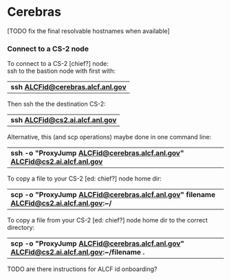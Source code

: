 Cerebras
========
[TODO fix the final resolvable hostnames when available]

### Connect to a CS-2 node
To connect to a CS-2 [chief?] node:<br>
ssh to the bastion node with first with: <br>

|                                                                             |
|-----------------------------------------------------------------------------|
| **ssh ALCFid@cerebras.alcf.anl.gov** |

Then ssh the the destination CS-2:<br>

|                                                                             |
|-----------------------------------------------------------------------------|
| **ssh ALCFid@cs2.ai.alcf.anl.gov** |


Alternative, this (and scp operations) maybe done in one command line:

|                                                                             |
|-----------------------------------------------------------------------------|
| **ssh -o "ProxyJump ALCFid@cerebras.alcf.anl.gov" ALCFid@cs2.ai.alcf.anl.gov** |

To copy a file to your CS-2 [ed: chief?] node home dir:

|                                                                                  |
|----------------------------------------------------------------------------------------------------------------------|
| **scp -o "ProxyJump ALCFid@cerebras.alcf.anl.gov" filename ALCFid@cs2.ai.alcf.anl.gov:~/** |

To copy a file from your CS-2 [ed: chief?] node home dir to the correct directory:

|                                                                                  |
|----------------------------------------------------------------------------------|
| **scp -o "ProxyJump ALCFid@cerebras.alcf.anl.gov" ALCFid@cs2.ai.alcf.anl.gov:~/filename .** |



TODO are there instructions for ALCF id onboarding?


